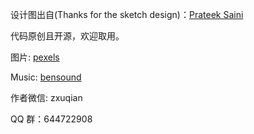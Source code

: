 设计图出自(Thanks for the sketch design)：[Prateek Saini](http://www.dribbble.com/prateeksaini2802)

代码原创且开源，欢迎取用。

图片: [pexels](https://www.pexels.com/)

Music: [bensound](https://www.bensound.com)

作者微信: zxuqian

QQ 群：644722908
